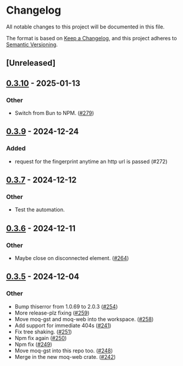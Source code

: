 # Changelog

All notable changes to this project will be documented in this file.

The format is based on [Keep a Changelog](https://keepachangelog.com/en/1.0.0/),
and this project adheres to [Semantic Versioning](https://semver.org/spec/v2.0.0.html).

## [Unreleased]

## [0.3.10](https://github.com/kixelated/moq-rs/compare/moq-web-v0.3.9...moq-web-v0.3.10) - 2025-01-13

### Other

- Switch from Bun to NPM. ([#279](https://github.com/kixelated/moq-rs/pull/279))

## [0.3.9](https://github.com/kixelated/moq-rs/compare/moq-web-v0.3.8...moq-web-v0.3.9) - 2024-12-24

### Added

- request for the fingerprint anytime an http url is passed (#272)

## [0.3.7](https://github.com/kixelated/moq-rs/compare/moq-web-v0.3.6...moq-web-v0.3.7) - 2024-12-12

### Other

- Test the automation.

## [0.3.6](https://github.com/kixelated/moq-rs/compare/moq-web-v0.3.5...moq-web-v0.3.6) - 2024-12-11

### Other

- Maybe close on disconnected element. ([#264](https://github.com/kixelated/moq-rs/pull/264))

## [0.3.5](https://github.com/kixelated/moq-rs/releases/tag/moq-web-v0.3.5) - 2024-12-04

### Other

- Bump thiserror from 1.0.69 to 2.0.3 ([#254](https://github.com/kixelated/moq-rs/pull/254))
- More release-plz fixing ([#259](https://github.com/kixelated/moq-rs/pull/259))
- Move moq-gst and moq-web into the workspace. ([#258](https://github.com/kixelated/moq-rs/pull/258))
- Add support for immediate 404s ([#241](https://github.com/kixelated/moq-rs/pull/241))
- Fix tree shaking. ([#251](https://github.com/kixelated/moq-rs/pull/251))
- Npm fix again ([#250](https://github.com/kixelated/moq-rs/pull/250))
- Npm fix ([#249](https://github.com/kixelated/moq-rs/pull/249))
- Move moq-gst into this repo too. ([#248](https://github.com/kixelated/moq-rs/pull/248))
- Merge in the new moq-web crate. ([#242](https://github.com/kixelated/moq-rs/pull/242))
